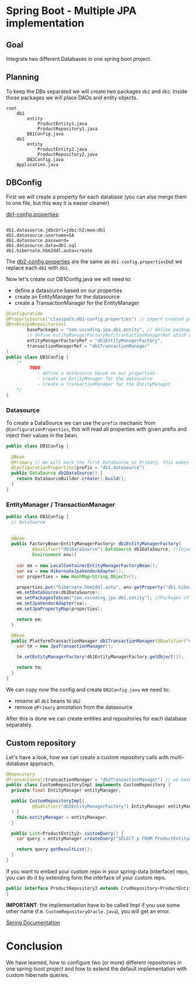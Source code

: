 # Spring Boot - Multiple JPA implementation
## Goal
Integrate two different Databases in one spring boot project.
## Planning
To keep the DBs separated we will create two packages `db1` and `db2`. Inside those packages we will place DAOs and entity objects.
```text
root
    db1 
        entity
            ProductEntity1.java
            ProductRepository1.java
        DB1Config.java
    db2 
        entity
            ProductEntity2.java
            ProductRepository2.java
        DB2Config.java
    Application.java
```
## DBConfig
First we will create a property for each database (you can also merge them to one file, but this way it is easier cleaner)

[db1-config.properties](src/main/resources/db1-config.properties):
```properties 

db1.datasource.jdbcUrl=jdbc:h2:mem:db1
db1.datasource.username=SA
db1.datasource.password=
db1.datasource.data=db1.sql
db1.hibernate.hbm2ddl.auto=create
```
The [db2-config.properties](src/main/resources/db2-config.properties) are the same as `db1-config.properties`but we replace each `db1` with `db2`.

Now let's create our DB1Config.java we will need to:
- define a datasource based on our properties
- create an EntityManager for the datasource
- create a TransactionManager for the EntityManager

```java
@Configuration
@PropertySource("classpath:db1-config.properties") // import created properties
@EnableJpaRepositories(
        basePackages = "com.vscoding.jpa.db1.entity", // define package path where our entities lies
        // define entityManagerFactoryRef/transactionManagerRef which will be used by DAOs inside the base package
        entityManagerFactoryRef = "db1EntityManagerFactory", 
        transactionManagerRef = "db1TransactionManager"
)
public class DB1Config {
    /*
         TODO:
            - define a datasource based on our properties
            - create an EntityManager for the datasource
            - create a TransactionManager for the EntityManager           
    */
}
```

### Datasource
To create a DataSource we can use the `prefix` mechanic from `@ConfigurationProperties`, this will read all properties with given prefix and inject their values in the bean.

```java
public class DB1Config {
    
  @Bean
  @Primary // We will mark the first DataSource as Primary, this makes this DataSource the default for all DAO's without specific datasource.
  @ConfigurationProperties(prefix = "db1.datasource")
  public DataSource db1DataSource() {
    return DataSourceBuilder.create().build();
  }
}
```
### EntityManager / TransactionManager
```java
public class DB1Config {
  // DataSource
  
  
  @Bean
  public FactoryBean<EntityManagerFactory> db1EntityManagerFactory(
          @Qualifier("db1DataSource") DataSource db1DataSource, //Inject prior created DataSource
          Environment env){
      
    var em = new LocalContainerEntityManagerFactoryBean();
    var va = new HibernateJpaVendorAdapter();
    var properties = new HashMap<String,Object>();

    properties.put("hibernate.hbm2ddl.auto", env.getProperty("db1.hibernate.hbm2ddl.auto")); //added, so we can select creation strategy for each DB
    em.setDataSource(db1DataSource);
    em.setPackagesToScan("com.vscoding.jpa.db1.entity"); //Packages of our entities
    em.setJpaVendorAdapter(va);
    em.setJpaPropertyMap(properties);

    return em;
  }

  @Bean
  public PlatformTransactionManager db1TransactionManager(@Qualifier("db1EntityManagerFactory") FactoryBean<EntityManagerFactory> db1EntityManagerFactory) throws Exception {
    var tm = new JpaTransactionManager();

    tm.setEntityManagerFactory(db1EntityManagerFactory.getObject());

    return tm;
  }
}
```

We can copy now the config and create `DB2Config.java` we need to:
- rename all `db1` beans to `db2`
- remove `@Primary` annotation from the datasource

After this is done we can create entities and repositories for each database separately.

## Custom repository 

Let's have a look, how we can create a custom repository calls with multi-database approach.

```java
@Repository
@Transactional(transactionManager = "db2TransactionManager") // we have to specify the exact transactionManager we want to use
public class CustomRepositoryImpl implements CustomRepository {
  private final EntityManager entityManager;

  public CustomRepositoryImpl(
          @Qualifier("db2EntityManagerFactory") EntityManager entityManager // also specify the exact entityManager
  ) {
    this.entityManager = entityManager;
  }

  public List<ProductEntity2> customQuery() {
    var query = entityManager.createQuery("SELECT p FROM ProductEntity2 p WHERE p.name='special'", ProductEntity2.class);

    return query.getResultList();
  }
}
```

If you want to embed your custom repo in your spring-data (interface) repo, you can do it by extending form the interface of your custom repo.

```java
public interface ProductRepository2 extends CrudRepository<ProductEntity2,Integer>, CustomRepository {
}
```
**IMPORTANT**: the implementation have to be called <interfaceName>Impl if you use some other name (f.e. `CustomRepositoryOracle.java`), you will get an error.

[Spring Documentation](https://docs.spring.io/spring-data/jpa/docs/current/reference/html/#repositories.custom-implementations)
# Conclusion
We have learned, how to configure two (or more) different repositories in one spring-boot project and how to extend the default implementation with custom hibernate queries.

